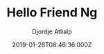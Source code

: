 ---
title: Hello Friend Ng
github: 'https://github.com/rhazdon/hugo-theme-hello-friend-ng'
demo: 'https://themes.gohugo.io/theme/hugo-theme-hello-friend-ng/'
author: Djordje Atlialp
ssg:
  - Hugo
cms:
  - No Cms
date: 2019-01-26T08:46:36.000Z
github_branch: master
description: >-
  Pretty basic theme for Hugo that covers all of the essentials. All you have to
  do is start typing!
stale: false
---